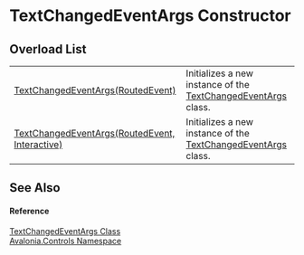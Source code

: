 # TextChangedEventArgs Constructor


## Overload List
<table>
<tr>
<td><a href="M_Avalonia_Controls_TextChangedEventArgs__ctor_1">TextChangedEventArgs(RoutedEvent)</a></td>
<td>Initializes a new instance of the <a href="T_Avalonia_Controls_TextChangedEventArgs">TextChangedEventArgs</a> class.</td>
</tr>
<tr>
<td><a href="M_Avalonia_Controls_TextChangedEventArgs__ctor">TextChangedEventArgs(RoutedEvent, Interactive)</a></td>
<td>Initializes a new instance of the <a href="T_Avalonia_Controls_TextChangedEventArgs">TextChangedEventArgs</a> class.</td>
</tr>
</table>

## See Also


#### Reference
<a href="T_Avalonia_Controls_TextChangedEventArgs">TextChangedEventArgs Class</a>  
<a href="N_Avalonia_Controls">Avalonia.Controls Namespace</a>  

